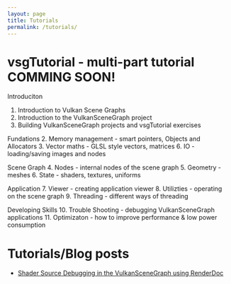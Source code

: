 ```yaml
---
layout: page
title: Tutorials
permalink: /tutorials/
---
```


# vsgTutorial - multi-part tutorial COMMING SOON!

Introduciton
1. Introduction to Vulkan Scene Graphs
2. Introduction to the VulkanSceneGraph project
3. Building VulkanSceneGraph projects and vsgTutorial exercises

Fundations
2. Memory management - smart pointers, Objects and Allocators
3. Vector maths - GLSL style vectors, matrices
6. IO - loading/saving images and nodes

Scene Graph
4. Nodes - internal nodes of the scene graph
5. Geometry - meshes
6. State - shaders, textures, uniforms

Application
7. Viewer - creating application viewer
8. Utilizties - operating on the scene graph
9. Threading - different ways of threading

Developing Skills
10. Trouble Shooting - debugging VulkanSceneGraph applications
11. Optimizaton - how to improve performance & low power consumption

# Tutorials/Blog posts

* [Shader Source Debugging in the VulkanSceneGraph using RenderDoc](https://timoore.github.io/2023/03/14/shader-source.html)

